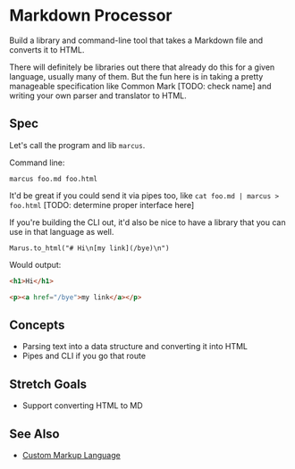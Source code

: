 # Markdown Processor

Build a library and command-line tool that takes a Markdown file and converts it to HTML.

There will definitely be libraries out there that already do this for a given language, usually many of them. But the fun here is in taking a pretty manageable specification like Common Mark [TODO: check name] and writing your own parser and translator to HTML.

## Spec

Let's call the program and lib `marcus`. 

Command line:

```
marcus foo.md foo.html
```

It'd be great if you could send it via pipes too, like `cat foo.md | marcus > foo.html` [TODO: determine proper interface here]

If you're building the CLI out, it'd also be nice to have a library that you can use in that language as well.

```
Marus.to_html("# Hi\n[my link](/bye)\n")
```

Would output:

``` html
<h1>Hi</h1>

<p><a href="/bye">my link</a></p>
```

## Concepts

- Parsing text into a data structure and converting it into HTML
- Pipes and CLI if you go that route

## Stretch Goals

- Support converting HTML to MD

## See Also

- [Custom Markup Language](./custom-markup-language.md)
